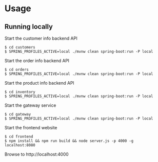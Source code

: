 # Usage

## Running locally

Start the customer info backend API
```
$ cd customers
$ SPRING_PROFILES_ACTIVE=local ./mvnw clean spring-boot:run -P local
```

Start the order info backend API
```
$ cd orders
$ SPRING_PROFILES_ACTIVE=local ./mvnw clean spring-boot:run -P local
```

Start the product info backend API
```
$ cd inventory
$ SPRING_PROFILES_ACTIVE=local ./mvnw clean spring-boot:run -P local
```

Start the gateway service
```
$ cd gateway
$ SPRING_PROFILES_ACTIVE=local ./mvnw clean spring-boot:run -P local
```

Start the frontend website
```
$ cd frontend
$ npm install && npm run build && node server.js -p 4000 -g localhost:8080
```

Browse to http://localhost:4000
